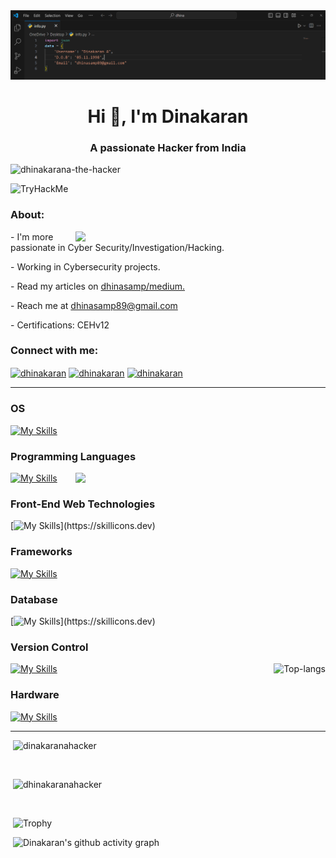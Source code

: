 
<img src="https://github.com/dhinakaranahacker/dinakaranahacker/blob/main/banner.png" alt="banner.png">



<h1 align="center">Hi 👋, I'm Dinakaran</h1>

<h3 align="center">A passionate Hacker from India</h3>

<p align="left"> <img src="https://komarev.com/ghpvc/?username=dhinakaranahacker&label=Profile%20views&color=0e75b6&style=flat" alt="dhinakarana-the-hacker" /> </p>
<p align="left"> <img src="https://tryhackme-badges.s3.amazonaws.com/DinakaranA.png" alt="TryHackMe"> </p>

<h3>About:</h3>
<img  align="right" width="400" src="https://gifdb.com/images/high/hacking-background-static-lines-rypnde42rrze9wku.gif">


<p>- I'm more passionate in Cyber Security/Investigation/Hacking.</p>
<p>- Working in Cybersecurity projects.</p>
<p>- Read my articles on <a href="https://medium.com/@dhinasamp89">dhinasamp/medium.</a></p>
<p>- Reach me at <a href="mailto:dhinasamp89@gmail.com">dhinasamp89@gmail.com</a></p>
<p>- Certifications: CEHv12</p>


<h3 align="left">Connect with me:</h3>
<p align="left">
<a href="https://x.com/dhinasam89" target="blank"><img align="center" src="https://raw.githubusercontent.com/rahuldkjain/github-profile-readme-generator/master/src/images/icons/Social/twitter.svg" alt="dhinakaran" height="30" width="40" /></a>
<a href="https://www.linkedin.com/in/dinakaran-a-34174b238/" target="blank"><img align="center" src="https://raw.githubusercontent.com/rahuldkjain/github-profile-readme-generator/master/src/images/icons/Social/linked-in-alt.svg" alt="dhinakaran" height="30" width="40" /></a>
<a href="https://www.instagram.com/smart_dhina_123/" target="blank"><img align="center" src="https://raw.githubusercontent.com/rahuldkjain/github-profile-readme-generator/master/src/images/icons/Social/instagram.svg" alt="dhinakaran" height="30" width="40" /></a>

---



<h3 align="left">OS</h3>

[![My Skills](https://skillicons.dev/icons?i=windows,linux,kali,debian,ubuntu,arch)](https://skillicons.dev)

<h3 align="left">Programming Languages</h3>

<img  align="right" width="400" src="https://cdn.dribbble.com/users/2069402/screenshots/5574718/gif-4mb.gif">

[![My Skills](https://skillicons.dev/icons?i=c,cpp,python,js)](https://skillicons.dev)

<h3 align="left">Front-End Web Technologies</h3>

[![My Skills](https://skillicons.dev/icons?i=html,css,js,)](https://skillicons.dev)

<h3 align="left">Frameworks</h3>

[![My Skills](https://skillicons.dev/icons?i=sass,tailwind,bootstrap,react)](https://skillicons.dev)

<h3 align="left">Database</h3>

[![My Skills](https://skillicons.dev/icons?i=mysql,postgresql,mongodb,)](https://skillicons.dev)


<h3 align="left">Version Control</h3>

<p><img align="right" src="https://github-readme-stats.vercel.app/api/top-langs/?username=anuraghazra&layout=compact&theme=ambient_gradient" alt="Top-langs"></p>

[![My Skills](https://skillicons.dev/icons?i=git,github,docker)](https://skillicons.dev)

<h3 align="left">Hardware</h3>

[![My Skills](https://skillicons.dev/icons?i=arduino)](https://skillicons.dev)



---
<p>&nbsp;<img src="https://github-readme-stats.vercel.app/api?username=dhinakaranahacker&show_icons=true&locale=en&theme=ambient_gradient" alt="dinakaranahacker" /></p><br>

<p>&nbsp;<img  src="https://github-readme-streak-stats.herokuapp.com/?user=dhinakaranahacker&theme=ambient_gradient" alt="dhinakaranahacker" /></p><br>

<p>&nbsp;<img src="https://github-profile-trophy.vercel.app/?username=dhinakaranahacker&theme=dark" alt="Trophy"></p>

<p>&nbsp;<img src="https://github-readme-activity-graph.vercel.app/graph?username=dhinakaranahacker&theme=react" alt="Dinakaran's github activity graph"/><p>
